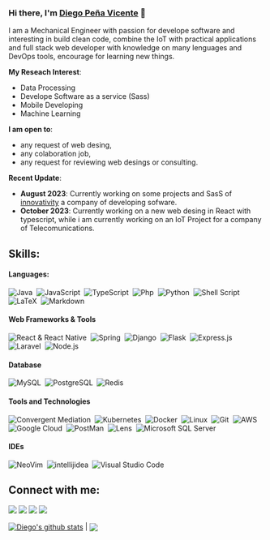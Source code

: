 ### Hi there, I'm [Diego Peña Vicente](https://DiegoPevi05.github.io) 👋

I am a Mechanical Engineer with passion for develope software and interesting in build clean code, combine the IoT with practical applications and full stack web developer with knowledge on many lenguages and DevOps tools, encourage for learning new things.

**My Reseach Interest**:
- Data Processing 
- Develope Software as a service (Sass)
- Mobile Developing
- Machine Learning

 **I am open to**:

- any request of web desing,
- any colaboration job,
- any request for reviewing web desings or consulting.

**Recent Update**:
- **August 2023**: Currently working on some projects and SasS of [innovativity](https://it.innovativity.io/) a company of developing sofware. 
- **October 2023**: Currently working on a new web desing in React with typescript, while i am currently working on an IoT Project for a company of Telecomunications.


## Skills:

#### Languages:

![Java](https://img.shields.io/badge/Java-ED8B00?style=for-the-badge&logo=java&logoColor=white)&nbsp;
![JavaScript](https://img.shields.io/badge/JavaScript-F7DF1E?style=for-the-badge&logo=JavaScript&logoColor=white)&nbsp;
![TypeScript](https://img.shields.io/badge/TypeScript-3178C6?style=for-the-badge&logo=TypeScript&logoColor=white)&nbsp;
![Php](https://img.shields.io/badge/PHP-777BB4?style=for-the-badge&logo=PHP&logoColor=white)&nbsp;
![Python](https://img.shields.io/badge/Python-3776AB?style=for-the-badge&logo=python&logoColor=white)&nbsp;
![Shell Script](https://img.shields.io/badge/Shell_Script-121011?style=for-the-badge&logo=gnu-bash&logoColor=white)&nbsp;
![LaTeX](https://img.shields.io/badge/latex-%23008080.svg?style=for-the-badge&logo=latex&logoColor=white)&nbsp;
![Markdown](https://img.shields.io/badge/markdown-%23000000.svg?style=for-the-badge&logo=markdown&logoColor=white)

#### Web Frameworks & Tools

![React & React Native](https://img.shields.io/badge/React_&_React_Native-61DAFB?style=for-the-badge&logo=React&logoColor=white)&nbsp;
![Spring](https://img.shields.io/badge/spring-6DB33F?style=for-the-badge&logo=spring&logoColor=white)&nbsp;
![Django](https://img.shields.io/badge/Django-092E20?style=for-the-badge&logo=Django&logoColor=white)&nbsp;
![Flask](https://img.shields.io/badge/Flask-000000?style=for-the-badge&logo=Flaskn&logoColor=white)&nbsp;
![Express.js](https://img.shields.io/badge/Express-000000?style=for-the-badge&logo=Express&logoColor=white)&nbsp;
![Laravel](https://img.shields.io/badge/Laravel-FF2D20?style=for-the-badge&logo=Laravel&logoColor=white)&nbsp;
![Node.js](https://img.shields.io/badge/Node-339933?style=for-the-badge&logo=Node.js&logoColor=white)&nbsp;

#### Database

![MySQL](https://img.shields.io/badge/mysql-316192?style=for-the-badge&logo=mysql&logoColor=white)&nbsp;
![PostgreSQL](https://img.shields.io/badge/PostgreSQL-316192?style=for-the-badge&logo=postgresql&logoColor=white)&nbsp;
![Redis](https://img.shields.io/badge/redis-DC382D?style=for-the-badge&logo=redis&logoColor=white)&nbsp;

#### Tools and Technologies
![Convergent Mediation](https://img.shields.io/badge/Convergent_Mediation-B366F6?style=for-the-badge)&nbsp;
![Kubernetes](https://img.shields.io/badge/kubernetes-326CE5?style=for-the-badge&logo=kubernetes&logoColor=white)&nbsp;
![Docker](https://img.shields.io/badge/Docker-2496ED?style=for-the-badge&logo=Docker&logoColor=white)&nbsp;
![Linux](https://img.shields.io/badge/Linux-FCC624?style=for-the-badge&logo=linux&logoColor=black)&nbsp;
![Git](https://img.shields.io/badge/GIT-E44C30?style=for-the-badge&logo=git&logoColor=white)&nbsp;
![AWS](https://img.shields.io/badge/Amazon_AWS-232F3E?style=for-the-badge&logo=amazon-aws&logoColor=white)&nbsp;
![Google Cloud](https://img.shields.io/badge/Google_Cloud-4285F4?style=for-the-badge&logo=google-cloud&logoColor=white)&nbsp;
![PostMan](https://img.shields.io/badge/Postman-FF6C37?style=for-the-badge&logo=Postman&logoColor=white)&nbsp;
![Lens](https://img.shields.io/badge/lens-3D90CE?style=for-the-badge&logo=lens&logoColor=white)&nbsp;
![Microsoft SQL Server](https://img.shields.io/badge/microsoftsqlserver-CC2927?style=for-the-badge&logo=microsoftsqlserver&logoColor=white)&nbsp;


#### IDEs
![NeoVim](https://img.shields.io/badge/VIM-%2311AB00.svg?style=for-the-badge&logo=vim&logoColor=white)&nbsp;
![intellijidea](https://img.shields.io/badge/intellijidea-000000?style=for-the-badge&logo=intellijidea&logoColor=white)&nbsp;
![Visual Studio Code](https://img.shields.io/badge/Visual%20Studio%20Code-0078d7.svg?style=for-the-badge&logo=visual-studio-code&logoColor=white)&nbsp;



## Connect with me:

<p align = "center">

<!--[<img src="https://img.shields.io/badge/kaggle-%2312100E.svg?&style=for-the-badge&logo=kaggle&logoColor=white&color=black" />](https://www.kaggle.com/themlphdstudent)
[<img src="https://img.shields.io/badge/medium-%2312100E.svg?&style=for-the-badge&logo=medium&logoColor=white&color=black" />](https://medium.com/@themlphdstudent)
-->
[<img src ="https://img.shields.io/badge/website-%23.svg?&style=for-the-badge&logo=www&logoColor=white%22&color=black">](https://diegopenavicente.com/)
[<img src="https://img.shields.io/badge/twitter-%231DA1F2.svg?&style=for-the-badge&logo=twitter&logoColor=white&color=black" />](https://twitter.com/diego10azul) 
[<img src="https://img.shields.io/badge/linkedin-%2312100E.svg?&style=for-the-badge&logo=linkedin&logoColor=white&color=black" />](https://www.linkedin.com/in/diegopenavicente/)
[<img src="https://img.shields.io/badge/instagram-%2312100E.svg?&style=for-the-badge&logo=instagram&logoColor=white&color=black" />](https://www.instagram.com/diegopea05/)
</p>
<a href="https://github.com/DiegoPevi05/github-readme-stats"><img align="center" src="https://github-readme-stats.vercel.app/api?username=DiegoPevi05&show_icons=true&include_all_commits=true&theme=buefy&hide_border=true" alt="Diego's github stats" /></a> | <a href="https://github.com/DiegoPevi05/github-readme-stats"><img align="center" src="https://github-readme-stats.vercel.app/api/top-langs/?username=DiegoPevi05&layout=compact&theme=buefy&hide_border=true" /></a>
<!-- 
----
[<img src="https://github-profile-trophy.vercel.app/?username=DiegoPevi05&row=2&column=3" />](https://github.com/ryo-ma/github-profile-trophy)
[<img src="https://github-readme-stats.vercel.app/api?username=DiegoPevi05&theme=algolia&count_private=true&include_all_commits=true&show_icons=true" />](https://github.com/DiegoPevi05/github-readme-stats)
[![GitHub Streak](https://github-readme-streak-stats.herokuapp.com/?user=DiegoPevi05&theme=dark)](https://github.com/DenverCoder1/github-readme-streak-stats)
[![Durgesh's Top Langs](https://github-readme-stats.vercel.app/api/top-langs/?username=themlphdstudent&theme=algolia&hide=Jupyter&layout=compact&show_icons=true)](https://github.com/anuraghazra/github-readme-stats)
 -->

<!--
**DiegoPevi05** is a ✨ _special_ ✨ repository because its `README.md` (this file) appears on your GitHub profile.

Here are some ideas to get you started:

- 🔭 I’m currently working on ...
- 🌱 I’m currently learning ...
- 👯 I’m looking to collaborate on ...
- 🤔 I’m looking for help with ...
- 💬 Ask me about ...
- 📫 How to reach me: ...
- 😄 Pronouns: ...
- ⚡ Fun fact: ...
-->

